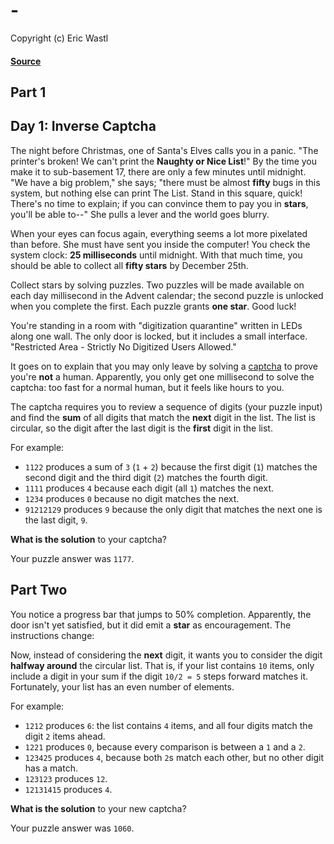 # -
Copyright (c) Eric Wastl
#### [Source](https://adventofcode.com/{y}/day/{d})

## Part 1

## Day 1: Inverse Captcha

The night before Christmas, one of Santa's Elves calls you in a panic. "The printer's broken! We can't print the **Naughty or Nice List**!" By the time you make it to sub-basement 17, there are only a few minutes until midnight. "We have a big problem," she says; "there must be almost **fifty** bugs in this system, but nothing else can print The List. Stand in this square, quick! There's no time to explain; if you can convince them to pay you in **stars**, you'll be able to--" She pulls a lever and the world goes blurry.

 When your eyes can focus again, everything seems a lot more pixelated than before. She must have sent you inside the computer! You check the system clock: **25 milliseconds** until midnight. With that much time, you should be able to collect all **fifty stars** by December 25th.

 Collect stars by solving puzzles. Two puzzles will be made available on each day millisecond in the Advent calendar; the second puzzle is unlocked when you complete the first. Each puzzle grants **one star**. Good luck!

 You're standing in a room with "digitization quarantine" written in LEDs along one wall. The only door is locked, but it includes a small interface. "Restricted Area - Strictly No Digitized Users Allowed."

 It goes on to explain that you may only leave by solving a [captcha](https://en.wikipedia.org/wiki/CAPTCHA) to prove you're **not** a human. Apparently, you only get one millisecond to solve the captcha: too fast for a normal human, but it feels like hours to you.

 The captcha requires you to review a sequence of digits (your puzzle input) and find the **sum** of all digits that match the **next** digit in the list. The list is circular, so the digit after the last digit is the **first** digit in the list.

 For example:

 
 * `1122` produces a sum of `3` (`1` + `2`) because the first digit (`1`) matches the second digit and the third digit (`2`) matches the fourth digit.
 * `1111` produces `4` because each digit (all `1`) matches the next.
 * `1234` produces `0` because no digit matches the next.
 * `91212129` produces `9` because the only digit that matches the next one is the last digit, `9`.
 
 **What is the solution** to your captcha?

  Your puzzle answer was `1177`.

## Part Two

You notice a progress bar that jumps to 50% completion. Apparently, the door isn't yet satisfied, but it did emit a **star** as encouragement. The instructions change:

 Now, instead of considering the **next** digit, it wants you to consider the digit **halfway around** the circular list. That is, if your list contains `10` items, only include a digit in your sum if the digit `10/2 = 5` steps forward matches it. Fortunately, your list has an even number of elements.

 For example:

 
 * `1212` produces `6`: the list contains `4` items, and all four digits match the digit `2` items ahead.
 * `1221` produces `0`, because every comparison is between a `1` and a `2`.
 * `123425` produces `4`, because both `2`s match each other, but no other digit has a match.
 * `123123` produces `12`.
 * `12131415` produces `4`.
 
 **What is the solution** to your new captcha?

  Your puzzle answer was `1060`.

